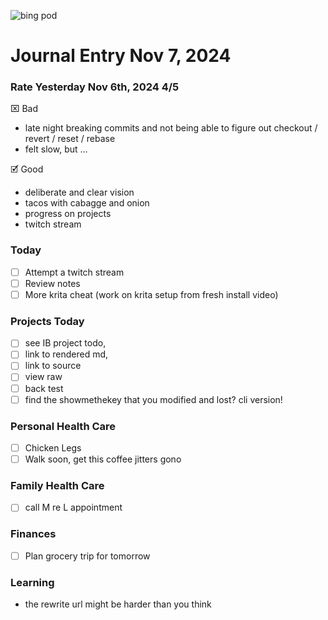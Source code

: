 ![bing pod](http://bing.com/th?id=OHR.CanadaWolves_EN-US4285635290_1920x1080.jpg)

Journal Entry Nov 7, 2024
=========================

### Rate Yesterday Nov 6th, 2024 4/5
⌧ Bad
 - late night breaking commits and not being able to
  figure out checkout / revert / reset / rebase
- felt slow, but ...
  
🗹 Good
- deliberate and clear vision
- tacos with cabagge and onion
- progress on projects
- twitch stream

### Today
- [ ] Attempt a twitch stream
- [ ] Review notes
- [ ] More krita cheat (work on krita setup from fresh install video)

### Projects Today
- [ ] see IB project todo,
- [ ] link to rendered md,
- [ ] link to source
- [ ] view raw
- [ ] back test
- [ ] find the showmethekey that you modified and lost? cli version!

### Personal Health Care
- [ ] Chicken Legs
- [ ] Walk soon, get this coffee jitters gono

### Family Health Care
- [ ] call M re L appointment

### Finances
- [ ] Plan grocery trip for tomorrow

### Learning
- the rewrite url might be harder than you think
